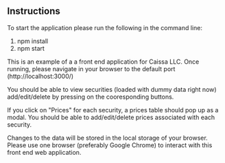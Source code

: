 ## Instructions 

To start the application please run the following in the command line: 

1. npm install
2. npm start 

This is an example of a a front end application for Caissa LLC. Once running, please navigate in your browser to the default port (http://localhost:3000/)

You should be able to view securities (loaded with dummy data right now) add/edit/delete by pressing on the cooresponding buttons. 

If you click on "Prices" for each security, a prices table should pop up as a modal. You should be able to add/edit/delete prices associated with each security. 

Changes to the data will be stored in the local storage of your browser. Please use one browser (preferably Google Chrome) to interact with this front end web application.
